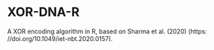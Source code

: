 # XOR-DNA-R
A XOR encoding algorithm in R, based on  Sharma et al. (2020) (https: //doi.org/10.1049/iet-nbt.2020.0157).

